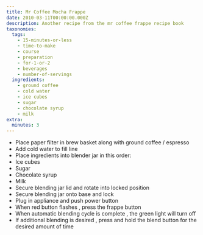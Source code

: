 ```yaml
---
title: Mr Coffee Mocha Frappe
date: 2010-03-11T00:00:00.000Z
description: Another recipe from the mr coffee frappe recipe book
taxonomies:
  tags:
    - 15-minutes-or-less
    - time-to-make
    - course
    - preparation
    - for-1-or-2
    - beverages
    - number-of-servings
  ingredients:
    - ground coffee
    - cold water
    - ice cubes
    - sugar
    - chocolate syrup
    - milk
extra:
  minutes: 3
---
```

 - Place paper filter in brew basket along with ground coffee / espresso
 - Add cold water to fill line
 - Place ingredients into blender jar in this order:
 - Ice cubes
 - Sugar
 - Chocolate syrup
 - Milk
 - Secure blending jar lid and rotate into locked position
 - Secure blending jar onto base and lock
 - Plug in appliance and push power button
 - When red button flashes , press the frappe button
 - When automatic blending cycle is complete , the green light will turn off
 - If additional blending is desired , press and hold the blend button for the desired amount of time
